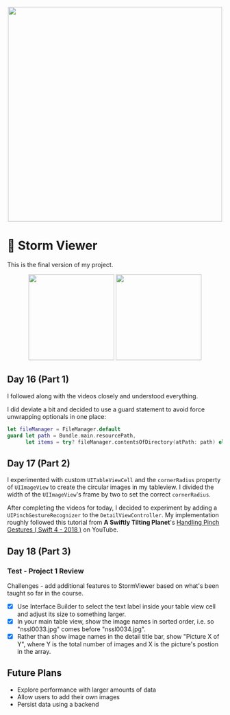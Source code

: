  <p align="center"><img src="https://github.com/neilhiddink/HwS/blob/1aff6f6451bfbef908e80d071cde9f3f30158242/00.%20Resources/banner-100.png" width="500"></p>
 
# 📱 Storm Viewer

This is the final version of my project.

<p align="center"><img src="https://media.giphy.com/media/1BGSyKTIWryNWISnnG/giphy.gif" width="200">     <img src="https://media.giphy.com/media/7zxZSwAJ4bRDgJCVuR/giphy.gif" width="200"></p>

## Day 16 (Part 1)

I followed along with the videos closely and understood everything.

I did deviate a bit and decided to use a guard statement to avoid force unwrapping optionals in one place:

```swift
let fileManager = FileManager.default
guard let path = Bundle.main.resourcePath,
      let items = try? fileManager.contentsOfDirectory(atPath: path) else { return }
```

## Day 17 (Part 2)

I experimented with custom `UITableViewCell` and the `cornerRadius` property of `UIImageView` to create the circular images in my tableview. I divided the width of the `UIImageView`'s frame by two to set the correct `cornerRadius`. 

After completing the videos for today, I decided to experiment by adding a `UIPinchGestureRecognizer` to the `DetailViewController`. My implementation roughly followed this tutorial from **A Swiftly Tilting Planet**'s [Handling Pinch Gestures ( Swift 4 - 2018 )](https://youtu.be/x_u29UpaoPo) on YouTube.

## Day 18 (Part 3)

### Test - Project 1 Review

Challenges - add additional features to StormViewer based on what's been taught so far in the course.

- [x] Use Interface Builder to select the text label inside your table view cell and adjust its size to something larger.
- [x] In your main table view, show the image names in sorted order, i.e. so "nssl0033.jpg" comes before "nssl0034.jpg".
- [x] Rather than show image names in the detail title bar, show "Picture X of Y", where Y is the total number of images and X is the picture's postion in the array.

## Future Plans

- Explore performance with larger amounts of data
- Allow users to add their own images
- Persist data using a backend
